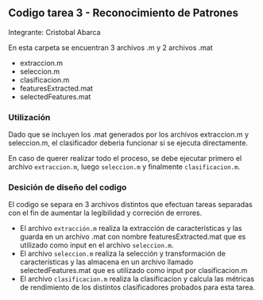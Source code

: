 ## Codigo tarea 3 - Reconocimiento de Patrones
Integrante: Cristobal Abarca

En esta carpeta se encuentran 3 archivos .m y 2 archivos .mat
- extraccion.m
- seleccion.m
- clasificacion.m
- featuresExtracted.mat
- selectedFeatures.mat


### Utilización
Dado que se incluyen los .mat generados por los archivos extraccion.m y seleccion.m, el clasificador deberia funcionar si se ejecuta directamente.

En caso de querer realizar todo el proceso, se debe ejecutar primero el archivo `extraccion.m`, luego `seleccion.m` y finalmente `clasificacion.m`. 

### Desición de diseño del codigo
El codigo se separa en 3 archivos distintos que efectuan tareas separadas con el fin de aumentar la legibilidad y correción de errores. 
- El archivo `extracción.m` realiza la extracción de características y las guarda en un archivo .mat con nombre featuresExtracted.mat que es utilizado como input en el archivo `seleccion.m`. 
- El archivo `seleccion.m` realiza la selección y transformación de características y las almacena en un archivo llamado selectedFeatures.mat que es utilizado como input por
clasificacion.m
- El archivo `clasificacion.m` realiza la clasificacion y calcula las métricas de rendimiento de los distintos clasificadores probados para esta tarea. 




